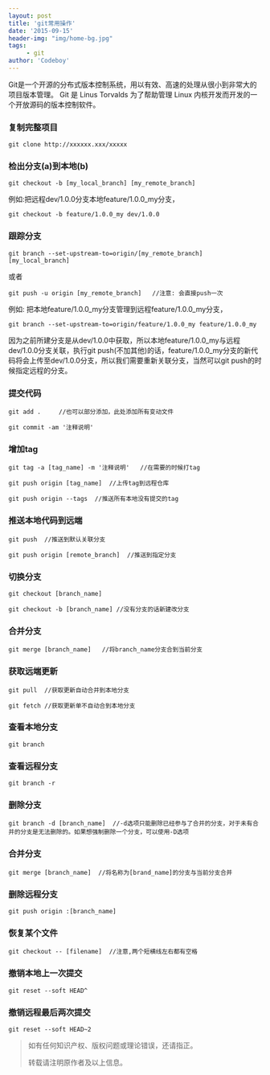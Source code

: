 ```yaml
---
layout: post
title: 'git常用操作'
date: '2015-09-15'
header-img: "img/home-bg.jpg"
tags:
     - git
author: 'Codeboy'
---
```


Git是一个开源的分布式版本控制系统，用以有效、高速的处理从很小到非常大的项目版本管理。 Git 是 Linus Torvalds 为了帮助管理 Linux 内核开发而开发的一个开放源码的版本控制软件。


### 复制完整项目

	git clone http://xxxxxx.xxx/xxxxx

### 检出分支(a)到本地(b)
	
	git checkout -b [my_local_branch] [my_remote_branch]

例如:把远程dev/1.0.0分支本地feature/1.0.0_my分支，

	git checkout -b feature/1.0.0_my dev/1.0.0

### 跟踪分支

	git branch --set-upstream-to=origin/[my_remote_branch] [my_local_branch]

或者

	git push -u origin [my_remote_branch]   //注意: 会直接push一次

例如: 把本地feature/1.0.0\_my分支管理到远程feature/1.0.0\_my分支，

	git branch --set-upstream-to=origin/feature/1.0.0_my feature/1.0.0_my 

因为之前所建分支是从dev/1.0.0中获取，所以本地feature/1.0.0_my与远程dev/1.0.0分支关联，执行git push(不加其他)的话，feature/1.0.0\_my分支的新代码将会上传至dev/1.0.0分支，所以我们需要重新关联分支，当然可以git push的时候指定远程的分支。

### 提交代码

	git add .     //也可以部分添加，此处添加所有变动文件
	
	git commit -am '注释说明'

### 增加tag

	git tag -a [tag_name] -m '注释说明'   //在需要的时候打tag

	git push origin [tag_name]  //上传tag到远程仓库

	git push origin --tags  //推送所有本地没有提交的tag

### 推送本地代码到远端

	git push  //推送到默认关联分支

	git push origin [remote_branch]  //推送到指定分支

### 切换分支

	git checkout [branch_name]

	git checkout -b [branch_name] //没有分支的话新建改分支

### 合并分支

	git merge [branch_name]   //将branch_name分支合到当前分支

### 获取远端更新

	git pull  //获取更新自动合并到本地分支
	
	git fetch //获取更新单不自动合到本地分支

### 查看本地分支

	git branch

### 查看远程分支

	git branch -r

### 删除分支

	git branch -d [branch_name]  //-d选项只能删除已经参与了合并的分支，对于未有合并的分支是无法删除的。如果想强制删除一个分支，可以使用-D选项

### 合并分支

	git merge [branch_name]  //将名称为[brand_name]的分支与当前分支合并

### 删除远程分支

	git push origin :[branch_name]

### 恢复某个文件

	git checkout -- [filename]  //注意,两个短横线左右都有空格
	
### 撤销本地上一次提交

	git reset --soft HEAD^ 
	
### 撤销远程最后两次提交
	
	git reset --soft HEAD~2 


> 如有任何知识产权、版权问题或理论错误，还请指正。
>
> 转载请注明原作者及以上信息。
